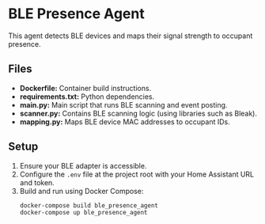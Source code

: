# BLE Presence Agent

This agent detects BLE devices and maps their signal strength to occupant presence.

## Files

- **Dockerfile:** Container build instructions.
- **requirements.txt:** Python dependencies.
- **main.py:** Main script that runs BLE scanning and event posting.
- **scanner.py:** Contains BLE scanning logic (using libraries such as Bleak).
- **mapping.py:** Maps BLE device MAC addresses to occupant IDs.

## Setup

1. Ensure your BLE adapter is accessible.
2. Configure the `.env` file at the project root with your Home Assistant URL and token.
3. Build and run using Docker Compose:
   ```bash
   docker-compose build ble_presence_agent
   docker-compose up ble_presence_agent
